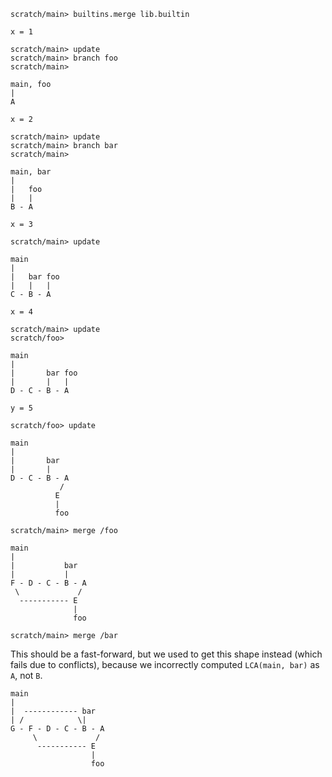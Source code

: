 ```ucm
scratch/main> builtins.merge lib.builtin
```

```unison
x = 1
```

```ucm
scratch/main> update
scratch/main> branch foo
scratch/main>
```

```
main, foo
|
A
```

```unison
x = 2
```

```ucm
scratch/main> update
scratch/main> branch bar
scratch/main>
```

```
main, bar
|
|   foo
|   |
B - A
```

```unison
x = 3
```

```ucm
scratch/main> update
```

```
main
|
|   bar foo
|   |   |
C - B - A
```

```unison
x = 4
```

```ucm
scratch/main> update
scratch/foo>
```

```
main
|
|       bar foo
|       |   |
D - C - B - A
```

```unison
y = 5
```

```ucm
scratch/foo> update
```

```
main
|
|       bar
|       |
D - C - B - A
           /
          E
          |
          foo
```

```ucm
scratch/main> merge /foo
```

```
main
|
|           bar
|           |
F - D - C - B - A
 \             /
  ----------- E
              |
              foo
```

```ucm
scratch/main> merge /bar
```

This should be a fast-forward, but we used to get this shape instead (which fails due to conflicts), because we
incorrectly computed `LCA(main, bar)` as `A`, not `B`.

```
main
|
|  ------------ bar
| /            \|
G - F - D - C - B - A
     \             /
      ----------- E
                  |
                  foo
```
